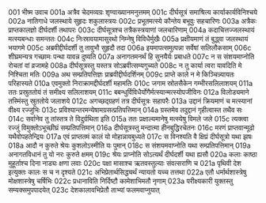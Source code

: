 001  भीष्म उवाच
001a अत्रैव चेदमव्यग्रः शृण्वाख्यानमनुत्तमम्
001c दीर्घसूत्रं समाश्रित्य कार्याकार्यविनिश्चये
002a नातिगाधे जलस्थाये सुहृदः शकुलास्त्रयः
002c प्रभूतमत्स्ये कौन्तेय बभूवुः सहचारिणः
003a अत्रैकः प्राप्तकालज्ञो दीर्घदर्शी तथापरः
003c दीर्घसूत्रश्च तत्रैकस्त्रयाणां जलचारिणाम्
004a कदाचित्तज्जलस्थायं मत्स्यबन्धाः समन्ततः
004c निःस्रावयामासुरथो निम्नेषु विविधैर्मुखैः
005a प्रक्षीयमाणं तं बुद्ध्वा जलस्थायं भयागमे
005c अब्रवीद्दीर्घदर्शी तु तावुभौ सुहृदौ तदा
006a इयमापत्समुत्पन्ना सर्वेषां सलिलौकसाम्
006c शीघ्रमन्यत्र गच्छामः पन्था यावन्न दुष्यति
007a अनागतमनर्थं हि सुनयैर्यः प्रबाधते
007c न स संशयमाप्नोति रोचतां वां व्रजामहे
008a दीर्घसूत्रस्तु यस्तत्र सोऽब्रवीत्सम्यगुच्यते
008c न तु कार्या त्वरा यावदिति मे निश्चिता मतिः
009a अथ सम्प्रतिपत्तिज्ञः प्राब्रवीद्दीर्घदर्शिनम्
009c प्राप्ते काले न मे किञ्चिन्न्यायतः परिहास्यते
010a एवमुक्तो निराक्रामद्दीर्घदर्शी महामतिः
010c जगाम स्रोतसैकेन गम्भीरसलिलाशयम्
011a ततः प्रस्रुततोयं तं समीक्ष्य सलिलाशयम्
011c बबन्धुर्विविधैर्योगैर्मत्स्यान्मत्स्योपजीविनः
012a विलोड्यमाने तस्मिंस्तु स्रुततोये जलाशये
012c अगच्छद्ग्रहणं तत्र दीर्घसूत्रः सहापरैः
013a उद्दानं क्रियमाणं च मत्स्यानां वीक्ष्य रज्जुभिः
013c प्रविश्यान्तरमन्येषामग्रसत्प्रतिपत्तिमान्
014a ग्रस्तमेव तदुद्दानं गृहीत्वास्त तथैव सः
014c सर्वानेव तु तांस्तत्र ते विदुर्ग्रथिता इति
015a ततः प्रक्षाल्यमानेषु मत्स्येषु विमले जले
015c त्यक्त्वा रज्जुं विमुक्तोऽभूच्छीघ्रं सम्प्रतिपत्तिमान्
016a दीर्घसूत्रस्तु मन्दात्मा हीनबुद्धिरचेतनः
016c मरणं प्राप्तवान्मूढो यथैवोपहतेन्द्रियः
017a एवं प्राप्ततमं कालं यो मोहान्नावबुध्यते
017c स विनश्यति वै क्षिप्रं दीर्घसूत्रो यथा झषः
018a आदौ न कुरुते श्रेयः कुशलोऽस्मीति यः पुमान्
018c स संशयमवाप्नोति यथा सम्प्रतिपत्तिमान्
019a अनागतविधानं तु यो नरः कुरुते क्षमम्
019c श्रेयः प्राप्नोति सोऽत्यर्थं दीर्घदर्शी यथा ह्यसौ
020a कलाः काष्ठा मुहूर्ताश्च दिना नाड्यः क्षणा लवाः
020c पक्षा मासाश्च ऋतवस्तुल्याः संवत्सराणि च
021a पृथिवी देश इत्युक्तः कालः स च न दृश्यते
021c अभिप्रेतार्थसिद्ध्यर्थं न्यायतो यच्च तत्तथा
022a एतौ धर्मार्थशास्त्रेषु मोक्षशास्त्रेषु चर्षिभिः
022c प्रधानाविति निर्दिष्टौ कामेशाभिमतौ नृणाम्
023a परीक्ष्यकारी युक्तस्तु सम्यक्समुपपादयेत्
023c देशकालावभिप्रेतौ ताभ्यां फलमवाप्नुयात्

